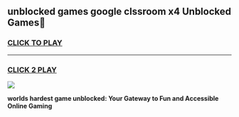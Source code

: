 
## unblocked games google clssroom x4 Unblocked Games👋
<h3>
<a href="https://premium.freeplayer.one?title=unblocked_games_google_clssroom_x4&ref=16F">CLICK TO PLAY</a></h3>
<hr>

<h3>
<a href="https://premium.freeplayer.one?title=unblocked_games_google_clssroom_x4&ref=16F">CLICK 2 PLAY</a>
  
</h3>

<a href="https://premium.freeplayer.one?title=unblocked_games_google_clssroom_x4&ref=16F/"><img src="https://clearcache.store/games.png"></a>


**worlds hardest game unblocked: Your Gateway to Fun and Accessible Online Gaming**
